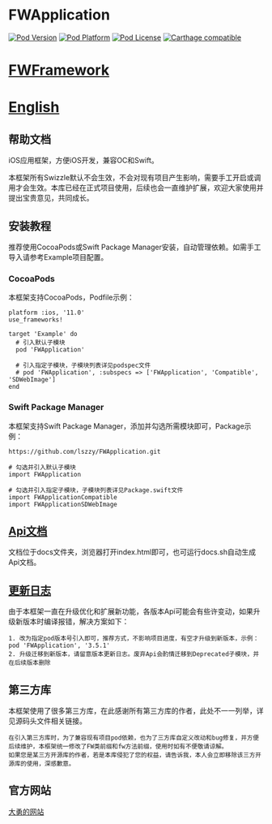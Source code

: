 # FWApplication

[![Pod Version](https://img.shields.io/cocoapods/v/FWApplication?style=flat)](http://cocoadocs.org/docsets/FWApplication/)
[![Pod Platform](https://img.shields.io/cocoapods/p/FWApplication.svg?style=flat)](http://cocoadocs.org/docsets/FWApplication/)
[![Pod License](https://img.shields.io/cocoapods/l/FWApplication.svg?style=flat)](https://github.com/lszzy/FWApplication/blob/master/LICENSE)
[![Carthage compatible](https://img.shields.io/badge/Carthage-compatible-4BC51D.svg?style=flat)](https://github.com/lszzy/FWApplication)

# [FWFramework](https://github.com/lszzy/FWFramework)

# [English](https://github.com/lszzy/FWApplication/blob/main/README.md)

## 帮助文档
iOS应用框架，方便iOS开发，兼容OC和Swift。

本框架所有Swizzle默认不会生效，不会对现有项目产生影响，需要手工开启或调用才会生效。本库已经在正式项目使用，后续也会一直维护扩展，欢迎大家使用并提出宝贵意见，共同成长。

## 安装教程
推荐使用CocoaPods或Swift Package Manager安装，自动管理依赖。如需手工导入请参考Example项目配置。

### CocoaPods
本框架支持CocoaPods，Podfile示例：

	platform :ios, '11.0'
	use_frameworks!

	target 'Example' do
	  # 引入默认子模块
	  pod 'FWApplication'
	  
	  # 引入指定子模块，子模块列表详见podspec文件
	  # pod 'FWApplication', :subspecs => ['FWApplication', 'Compatible', 'SDWebImage']
	end
	
### Swift Package Manager
本框架支持Swift Package Manager，添加并勾选所需模块即可，Package示例：

	https://github.com/lszzy/FWApplication.git
	
	# 勾选并引入默认子模块
	import FWApplication
	
	# 勾选并引入指定子模块，子模块列表详见Package.swift文件
	import FWApplicationCompatible
	import FWApplicationSDWebImage

## [Api文档](https://fwapplication.wuyong.site)
文档位于docs文件夹，浏览器打开index.html即可，也可运行docs.sh自动生成Api文档。

## [更新日志](https://github.com/lszzy/FWApplication/blob/main/CHANGELOG_CN.md)
由于本框架一直在升级优化和扩展新功能，各版本Api可能会有些许变动，如果升级新版本时编译报错，解决方案如下：

	1. 改为指定pod版本号引入即可，推荐方式，不影响项目进度，有空才升级到新版本，示例：pod 'FWApplication', '3.5.1'
	2. 升级迁移到新版本，请留意版本更新日志。废弃Api会酌情迁移到Deprecated子模块，并在后续版本删除

## 第三方库
本框架使用了很多第三方库，在此感谢所有第三方库的作者，此处不一一列举，详见源码头文件相关链接。  
 
	在引入第三方库时，为了兼容现有项目pod依赖，也为了三方库自定义改动和bug修复，并方便后续维护，本框架统一修改了FW类前缀和fw方法前缀，使用时如有不便敬请谅解。
	如果您是某三方开源库的作者，若是本库侵犯了您的权益，请告诉我，本人会立即移除该三方开源库的使用，深感歉意。

## 官方网站
[大勇的网站](http://www.wuyong.site)
